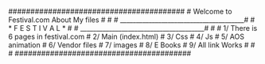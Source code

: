 ########################################
                                       #
Welcome to Festival.com About My files #
                                       #
                                       #
_______________________________________#
                                       #
         *  F E S T I V A L  *         #
                                       #
_______________________________________#
                                       #
                                       #
1/ There is 6 pages in festival.com    #
2/ Main (index.html)                   #
3/ Css                                 #
4/ Js                                  #
5/ AOS animation                       #
6/ Vendor files                        #
7/ images                              #
8/ E Books                             #
9/ All link Works                      #
                                       #
                                       #
########################################

